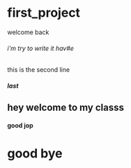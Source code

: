 # first_project
welcome back 
###### i'm try to write it hav#e
this is the second line
##### last
## hey welcome to my classs

#### good jop
# good bye
